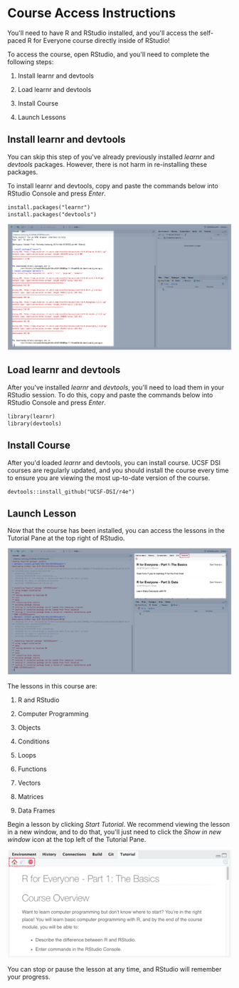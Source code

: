# Course Access Instructions

You'll need to have R and RStudio installed, and you'll access the self-paced R for Everyone course directly inside of RStudio!

To access the course, open RStudio, and you'll need to complete the following steps:

1.  Install learnr and devtools

2.  Load learnr and devtools

3.  Install Course

4.  Launch Lessons

## Install learnr and devtools

You can skip this step of you've already previously installed *learnr* and *devtools* packages. However, there is not harm in re-installing these packages.

To install learnr and devtools, copy and paste the commands below into RStudio Console and press *Enter*.

    install.packages("learnr")
    install.packages("devtools")

![Enter Commands into RStudio Console](images/install_learnr.png)

## Load learnr and devtools

After you've installed *learnr* and *devtools*, you'll need to load them in your RStudio session. To do this, copy and paste the commands below into RStudio Console and press *Enter*.

    library(learnr)
    library(devtools)

## Install Course

After you'd loaded *learnr* and devtools, you can install course. UCSF DSI courses are regularly updated, and you should install the course every time to ensure you are viewing the most up-to-date version of the course.

    devtools::install_github("UCSF-DSI/r4e")

## Launch Lesson

Now that the course has been installed, you can access the lessons in the Tutorial Pane at the top right of RStudio.

![Tutorials Pane is at the Top Right of RStudio](images/tutorials.png)

The lessons in this course are:

1.  R and RStudio

2.  Computer Programming

3.  Objects

4.  Conditions

5.  Loops

6.  Functions

7.  Vectors

8.  Matrices

9.  Data Frames

Begin a lesson by clicking *Start Tutorial*. We recommend viewing the lesson in a new window, and to do that, you'll just need to click the *Show in new window* icon at the top left of the Tutorial Pane.

![Tutorial Menu is on the Top Left of the Tutorial Pane](images/tutorial_menu.png "Tutorial Menu is on the Top Left of the Tutorial Pane")

You can stop or pause the lesson at any time, and RStudio will remember your progress.
